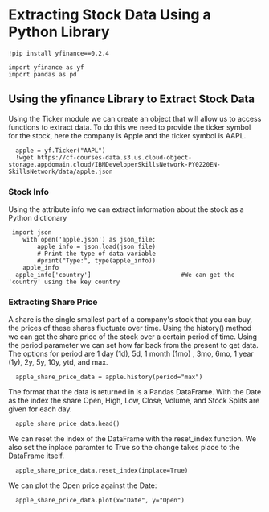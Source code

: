 # Extracting Stock Data Using a Python Library
```r{}
!pip install yfinance==0.2.4

import yfinance as yf
import pandas as pd
````
## Using the yfinance Library to Extract Stock Data
Using the Ticker module we can create an object that will allow us to access functions to extract data. To do this we need to provide the ticker symbol for the stock, here the company is Apple and the ticker symbol is AAPL.
```r{}
  apple = yf.Ticker("AAPL")
  !wget https://cf-courses-data.s3.us.cloud-object-storage.appdomain.cloud/IBMDeveloperSkillsNetwork-PY0220EN-SkillsNetwork/data/apple.json
```
### Stock Info
Using the attribute info we can extract information about the stock as a Python dictionary
```r{}
 import json
    with open('apple.json') as json_file:
        apple_info = json.load(json_file)
        # Print the type of data variable    
        #print("Type:", type(apple_info))
    apple_info
  apple_info['country']                         #We can get the 'country' using the key country
```
### Extracting Share Price
A share is the single smallest part of a company's stock that you can buy, the prices of these shares fluctuate over time. Using the history() method we can get the share price of the stock over a certain period of time. Using the period parameter we can set how far back from the present to get data. The options for period are 1 day (1d), 5d, 1 month (1mo) , 3mo, 6mo, 1 year (1y), 2y, 5y, 10y, ytd, and max.
```r{}
  apple_share_price_data = apple.history(period="max")
```
The format that the data is returned in is a Pandas DataFrame. With the Date as the index the share Open, High, Low, Close, Volume, and Stock Splits are given for each day.
```r{}
  apple_share_price_data.head()
```
We can reset the index of the DataFrame with the reset_index function. We also set the inplace paramter to True so the change takes place to the DataFrame itself.
```r{}
  apple_share_price_data.reset_index(inplace=True)
```
We can plot the Open price against the Date:
```r{}
  apple_share_price_data.plot(x="Date", y="Open")
```
